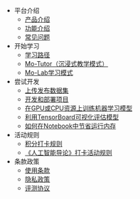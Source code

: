 * 平台介绍
  * [产品介绍](zh-cn/产品介绍.md)
  * [功能介绍](zh-cn/功能介绍.md)
  * [常见问题](zh-cn/常见问题.md)
* 开始学习
  * [学习路径](zh-cn/学习路径.md)
  * [Mo-Tutor（沉浸式教学模式）](zh-cn/Mo-Tutor（沉浸式教学模式）.md)
  * [Mo-Lab学习模式](zh-cn/Mo-Lab学习模式.md)
* 尝试开发
  * [上传发布数据集](zh-cn/上传发布数据集.md)
  * [开发和部署项目](zh-cn/开发和部署项目.md)
  * [在GPU或CPU资源上训练机器学习模型](zh-cn/在GPU或CPU资源上训练机器学习模型.md)
  * [利用TensorBoard可视化评估模型](zh-cn/利用TensorBoard可视化评估模型.md)
  * [如何在Notebook中节省运行内存](zh-cn/如何在Notebook中节省运行内存.md)
* 活动规则
  * [积分打卡规则](zh-cn/积分规则.md)
  * [《人工智能导论》打卡活动规则](zh-cn/打卡活动规则.md)
* 条款政策
  * [使用条款](zh-cn/使用条款.md)
  * [隐私政策](zh-cn/隐私政策.md)
  * [评测协议](zh-cn/评测协议.md)

